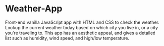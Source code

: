 # Weather-App

Front-end vanilla JavaScript app with HTML and CSS to check the weather. Lookup the current weather today based on which city you live in, or a city you're traveling to. This app has an aesthetic appeal, and gives a detailed list such as humidity, wind speed, and high/low temperature. 
